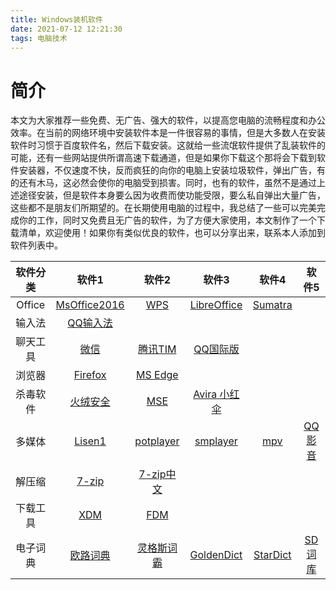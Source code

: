 ```yaml
---
title: Windows装机软件
date: 2021-07-12 12:21:30
tags: 电脑技术
---
```


# 简介

本文为大家推荐一些免费、无广告、强大的软件，以提高您电脑的流畅程度和办公效率。<!--more-->在当前的网络环境中安装软件本是一件很容易的事情，但是大多数人在安装软件时习惯于百度软件名，然后下载安装。这就给一些流氓软件提供了乱装软件的可能，还有一些网站提供所谓高速下载通道，但是如果你下载这个那将会下载到软件安装器，不仅速度不快，反而疯狂的向你的电脑上安装垃圾软件，弹出广告，有的还有木马，这必然会使你的电脑受到损害。同时，也有的软件，虽然不是通过上述途径安装，但是软件本身要么因为收费而使功能受限，要么私自弹出大量广告，这些都不是朋友们所期望的。在长期使用电脑的过程中，我总结了一些可以完美完成你的工作，同时又免费且无广告的软件，为了方便大家使用，本文制作了一个下载清单，欢迎使用！如果你有类似优良的软件，也可以分享出来，联系本人添加到软件列表中。

|软件分类|软件1|软件2|软件3|软件4|软件5|
|:--:|:--:|:--:|:--:|:--:|:--:|
|Office|[MsOffice2016](http://www.downcc.com/soft/290076.html)|[WPS](https://platform.wps.cn)|[LibreOffice](https://www.libreoffice.org)|[Sumatra](https://www.sumatrapdfreader.org/download-free-pdf-viewer)||
|输入法|[QQ输入法](http://qq.pinyin.cn)|||||
|聊天工具|[微信](https://weixin.qq.com)|[腾讯TIM](https://tim.qq.com)|[QQ国际版](https://www.imqq.com)|||
|浏览器|[Firefox](https://www.firefox.com.cn)|[MS Edge](https://www.microsoftedgeinsider.com/zh-cn/download)||||
|杀毒软件|[火绒安全](https://www.huorong.cn)|[MSE](https://www.microsoft.com/zh-cn/download/details.aspx?id=5201)|[Avira 小红伞](https://www.avira.com/zh-cn)|||
|多媒体|[Lisen1](http://listen1.github.io/listen1)|[potplayer](https://potplayer.en.softonic.com)|[smplayer](https://www.smplayer.info)|[mpv](https://mpv.io)|[QQ影音](https://player.qq.com)|
|解压缩|[7-zip](https://www.7-zip.org)|[7-zip中文](https://sparanoid.com/lab/7z)||||
|下载工具|[XDM](https://github.com/subhra74/xdm)|[FDM](https://www.freedownloadmanager.org/zh/download.htm)||||
|电子词典|[欧路词典](https://www.eudic.net/v4/en/app/eudic)|[灵格斯词霸](http://www.lingoes.cn)|[GoldenDict](http://goldendict.org/download.php)|[StarDict](https://stardict.en.softonic.com)|[SD词库](http://stardict.sourceforge.net)|

